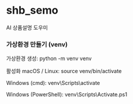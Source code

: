 # shb_semo
AI 상품설명 도우미

### 가상환경 만들기 (venv)
가상환경 생성:
python -m venv venv

활성화
macOS / Linux: source venv/bin/activate

Windows (cmd): venv\Scripts\activate

Windows (PowerShell): venv\Scripts\Activate.ps1
